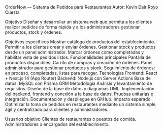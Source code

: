 OrderNow — Sistema de Pedidos para Restaurantes
Autor: Kevin Dair Royo Cuesta

Objetivo
Diseñar y desarrollar un sistema web que permita a los clientes realizar pedidos de forma rápida y a los administradores gestionar productos, stock y órdenes.

Objetivos específicos
Mostrar catálogo de productos del establecimiento.
Permitir a los clientes crear y enviar órdenes.
Gestionar stock y productos desde un panel administrador.
Marcar órdenes como completadas y habilitar vista de pedidos listos.
Funcionalidades principales
Pantalla de productos disponibles.
Carrito de compras y creación de órdenes.
Panel administrador para gestionar productos y stock.
Seguimiento de órdenes: en proceso, completadas, listas para recoger.
Tecnologías
Frontend: React + Next.js 14 (App Router)
Backend: Node.js con Server Actions
Base de datos: MySQL con Prisma ORM
Metodología
Análisis y levantamiento de requisitos.
Diseño de la base de datos y diagramas UML.
Implementación del backend, frontend y conexión a la base de datos.
Pruebas unitarias e integración.
Documentación y despliegue en GitHub.
Impacto esperado
Optimizar la toma de pedidos en restaurantes mediante un sistema simple, ágil y centralizado para clientes y administradores.

Usuarios objetivo
Clientes de restaurantes o puestos de comida.
Administradores o encargados del establecimiento.
